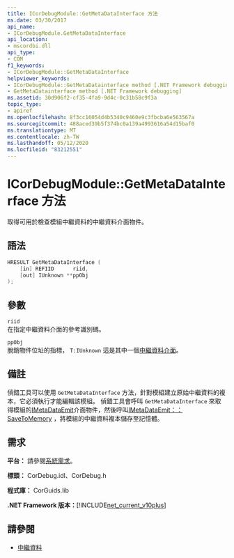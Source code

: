 ```yaml
---
title: ICorDebugModule::GetMetaDataInterface 方法
ms.date: 03/30/2017
api_name:
- ICorDebugModule.GetMetaDataInterface
api_location:
- mscordbi.dll
api_type:
- COM
f1_keywords:
- ICorDebugModule::GetMetaDataInterface
helpviewer_keywords:
- ICorDebugModule::GetMetaDatainterface method [.NET Framework debugging]
- GetMetaDatainterface method [.NET Framework debugging]
ms.assetid: 30d906f2-cf35-4fa9-9d4c-0c31b58c9f3a
topic_type:
- apiref
ms.openlocfilehash: 8f3cc16054d4b5340c9460e9c3fbcba6e563567a
ms.sourcegitcommit: 488aced39b5f374bc0a139a4993616a54d15baf0
ms.translationtype: MT
ms.contentlocale: zh-TW
ms.lasthandoff: 05/12/2020
ms.locfileid: "83212551"
---
```

# <a name="icordebugmodulegetmetadatainterface-method"></a>ICorDebugModule::GetMetaDataInterface 方法
取得可用於檢查模組中繼資料的中繼資料介面物件。  
  
## <a name="syntax"></a>語法  
  
```cpp  
HRESULT GetMetaDataInterface (  
    [in] REFIID      riid,  
    [out] IUnknown **ppObj  
);  
```  
  
## <a name="parameters"></a>參數  
 `riid`  
 在指定中繼資料介面的參考識別碼。  
  
 `ppObj`  
 脫銷物件位址的指標， `T:IUnknown` 這是其中一個[中繼資料介面](../metadata/metadata-interfaces.md)。  
  
## <a name="remarks"></a>備註  
 偵錯工具可以使用 `GetMetaDataInterface` 方法，針對模組建立原始中繼資料的複本，它必須執行才能編輯該模組。 偵錯工具會呼叫 `GetMetaDataInterface` 來取得模組的[IMetaDataEmit](../../../../docs/framework/unmanaged-api/metadata/imetadataemit-interface.md)介面物件，然後呼叫[IMetaDataEmit：： SaveToMemory](../metadata/imetadataemit-savetomemory-method.md) ，將模組的中繼資料複本儲存至記憶體。  
  
## <a name="requirements"></a>需求  
 **平台：** 請參閱[系統需求](../../get-started/system-requirements.md)。  
  
 **標頭：** CorDebug.idl、CorDebug.h  
  
 **程式庫：** CorGuids.lib  
  
 **.NET Framework 版本：**[!INCLUDE[net_current_v10plus](../../../../includes/net-current-v10plus-md.md)]  
  
## <a name="see-also"></a>請參閱

- [中繼資料](../metadata/index.md)

